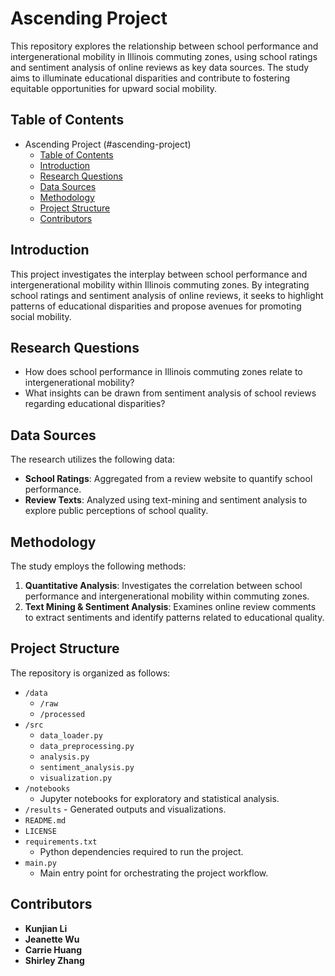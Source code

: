 # Ascending Project

This repository explores the relationship between school performance and intergenerational mobility in Illinois commuting zones, using school ratings and sentiment analysis of online reviews as key data sources. The study aims to illuminate educational disparities and contribute to fostering equitable opportunities for upward social mobility.

## Table of Contents
- Ascending Project (#ascending-project)
  - [Table of Contents](#table-of-contents)
  - [Introduction](#introduction)
  - [Research Questions](#research-questions)
  - [Data Sources](#data-sources)
  - [Methodology](#methodology)
  - [Project Structure](#project-structure)
  - [Contributors](#contributors)

## Introduction
This project investigates the interplay between school performance and intergenerational mobility within Illinois commuting zones. By integrating school ratings and sentiment analysis of online reviews, it seeks to highlight patterns of educational disparities and propose avenues for promoting social mobility.

## Research Questions
- How does school performance in Illinois commuting zones relate to intergenerational mobility?
- What insights can be drawn from sentiment analysis of school reviews regarding educational disparities?

## Data Sources
The research utilizes the following data:
- **School Ratings**: Aggregated from a review website to quantify school performance.
- **Review Texts**: Analyzed using text-mining and sentiment analysis to explore public perceptions of school quality.

## Methodology
The study employs the following methods:
1. **Quantitative Analysis**: Investigates the correlation between school performance and intergenerational mobility within commuting zones.
2. **Text Mining & Sentiment Analysis**: Examines online review comments to extract sentiments and identify patterns related to educational quality.

## Project Structure
The repository is organized as follows:
- `/data` 
  - `/raw` 
  - `/processed` 
- `/src`
  - `data_loader.py` 
  - `data_preprocessing.py`
  - `analysis.py` 
  - `sentiment_analysis.py` 
  - `visualization.py` 
- `/notebooks`
  - Jupyter notebooks for exploratory and statistical analysis.
- `/results` - Generated outputs and visualizations.
- `README.md`
- `LICENSE`
- `requirements.txt`
  - Python dependencies required to run the project.
- `main.py`
  - Main entry point for orchestrating the project workflow.

## Contributors
- **Kunjian Li**
- **Jeanette Wu**
- **Carrie Huang**
- **Shirley Zhang**